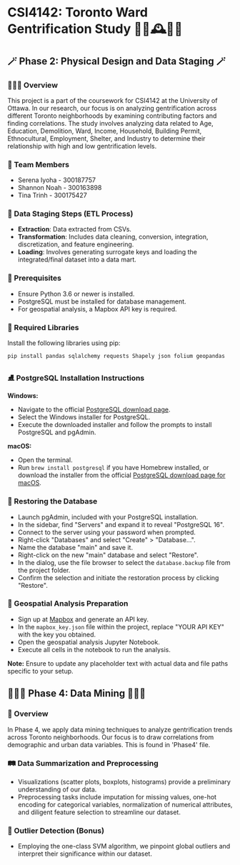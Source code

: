 # CSI4142: Toronto Ward Gentrification Study 🥭🌠🕰️🍄🎨

## 🪄 Phase 2: Physical Design and Data Staging 🪄

### 🚴🏻‍♀️ Overview
This project is a part of the coursework for CSI4142 at the University of Ottawa. In our research, our focus is on analyzing gentrification across different Toronto neighborhoods by examining contributing factors and finding correlations. The study involves analyzing data related to Age, Education, Demolition, Ward, Income, Household, Building Permit, Ethnocultural, Employment, Shelter, and Industry to determine their relationship with high and low gentrification levels.

### 🥨 Team Members
- Serena Iyoha - 300187757
- Shannon Noah - 300163898
- Tina Trinh - 300175427

### 🎋 Data Staging Steps (ETL Process)
- **Extraction**: Data extracted from CSVs.
- **Transformation**: Includes data cleaning, conversion, integration, discretization, and feature engineering.
- **Loading**: Involves generating surrogate keys and loading the integrated/final dataset into a data mart.

### 🐌 Prerequisites
- Ensure Python 3.6 or newer is installed.
- PostgreSQL must be installed for database management.
- For geospatial analysis, a Mapbox API key is required.

### 👒 Required Libraries
Install the following libraries using pip:

```bash
pip install pandas sqlalchemy requests Shapely json folium geopandas
```

### ⛸️ PostgreSQL Installation Instructions
**Windows:**
- Navigate to the official [PostgreSQL download page](https://www.postgresql.org/download/windows/).
- Select the Windows installer for PostgreSQL.
- Execute the downloaded installer and follow the prompts to install PostgreSQL and pgAdmin.

**macOS:**
- Open the terminal.
- Run `brew install postgresql` if you have Homebrew installed, or download the installer from the official [PostgreSQL download page for macOS](https://www.postgresql.org/download/macosx/).

### 🥑 Restoring the Database
- Launch pgAdmin, included with your PostgreSQL installation.
- In the sidebar, find "Servers" and expand it to reveal "PostgreSQL 16".
- Connect to the server using your password when prompted.
- Right-click "Databases" and select "Create" > "Database...".
- Name the database "main" and save it.
- Right-click on the new "main" database and select "Restore".
- In the dialog, use the file browser to select the `database.backup` file from the project folder.
- Confirm the selection and initiate the restoration process by clicking "Restore".

### 🧥 Geospatial Analysis Preparation
- Sign up at [Mapbox](https://www.mapbox.com/) and generate an API key.
- In the `mapbox_key.json` file within the project, replace "YOUR API KEY" with the key you obtained.
- Open the geospatial analysis Jupyter Notebook.
- Execute all cells in the notebook to run the analysis.

**Note:** Ensure to update any placeholder text with actual data and file paths specific to your setup.

## 🧝🏻‍♀️ Phase 4: Data Mining 🧝🏻‍♀️

### 🍨 Overview
In Phase 4, we apply data mining techniques to analyze gentrification trends across Toronto neighborhoods. Our focus is to draw correlations from demographic and urban data variables. This is found in 'Phase4' file.

### 🛤️  Data Summarization and Preprocessing
- Visualizations (scatter plots, boxplots, histograms) provide a preliminary understanding of our data.
- Preprocessing tasks include imputation for missing values, one-hot encoding for categorical variables, normalization of numerical attributes, and diligent feature selection to streamline our dataset.

### 🛁  Outlier Detection (Bonus)
- Employing the one-class SVM algorithm, we pinpoint global outliers and interpret their significance within our dataset.
